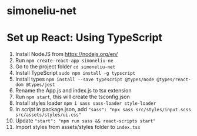 # simoneliu-net

# Set up React: Using TypeScript

1. Install NodeJS from https://nodejs.org/en/
2. Run `npm create-react-app simoneliu-ne`
3. Go to the project folder `cd simoneliu-net`
4. Install TypeScript `sudo npm install -g typscript`
5. Install types `npm install --save typescript @types/node @types/react-dom @types/jest`
6. Rename the App.js and index.js to tsx extension
7. Run `npm start`, this will create the tsconfig.json
8. Install styles loader `npm i sass sass-loader style-loader`
9. In *script* in package.json, add ```"sass": "npx sass src/styles/input.scss src/assets/styles/ui.css"```
10. Update ```"start": "npm run sass && react-scripts start"```
11. Import styles from assets/styles folder to `index.tsx`